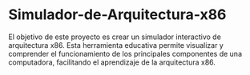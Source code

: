# Simulador-de-Arquitectura-x86
El objetivo de este proyecto es crear un simulador interactivo de arquitectura x86. Esta herramienta educativa permite visualizar y comprender el funcionamiento de los principales componentes de una computadora, facilitando el aprendizaje de la arquitectura x86.
